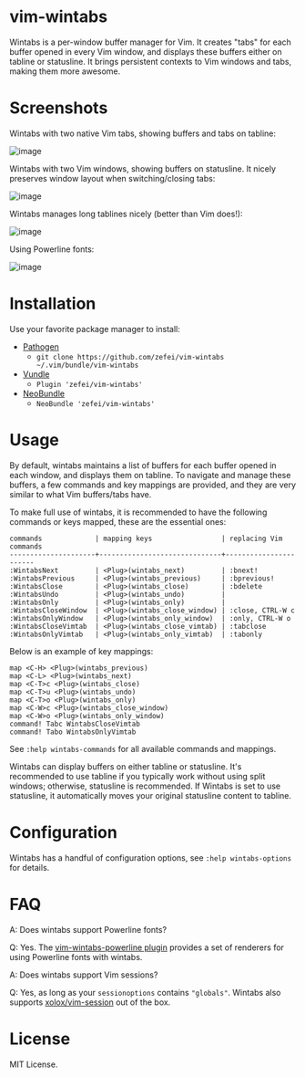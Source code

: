 # vim-wintabs

Wintabs is a per-window buffer manager for Vim. It creates "tabs" for each 
buffer opened in every Vim window, and displays these buffers either on tabline 
or statusline. It brings persistent contexts to Vim windows and tabs, making 
them more awesome.

# Screenshots

Wintabs with two native Vim tabs, showing buffers and tabs on tabline:

![image](https://raw.githubusercontent.com/zefei/vim-wintabs/master/screenshots/screenshot1.gif)

Wintabs with two Vim windows, showing buffers on statusline. It nicely preserves 
window layout when switching/closing tabs:

![image](https://raw.githubusercontent.com/zefei/vim-wintabs/master/screenshots/screenshot2.gif)

Wintabs manages long tablines nicely (better than Vim does!):

![image](https://raw.githubusercontent.com/zefei/vim-wintabs/master/screenshots/screenshot3.png)

Using Powerline fonts:

![image](https://raw.githubusercontent.com/zefei/vim-wintabs-powerline/master/screenshots/screenshot1.png)

# Installation

Use your favorite package manager to install:

* [Pathogen](https://github.com/tpope/vim-pathogen)
  * `git clone https://github.com/zefei/vim-wintabs ~/.vim/bundle/vim-wintabs`
* [Vundle](https://github.com/gmarik/Vundle.vim)
  * `Plugin 'zefei/vim-wintabs'`
* [NeoBundle](https://github.com/Shougo/neobundle.vim)
  * `NeoBundle 'zefei/vim-wintabs'`

# Usage

By default, wintabs maintains a list of buffers for each buffer opened in each 
window, and displays them on tabline. To navigate and manage these buffers, a 
few commands and key mappings are provided, and they are very similar to what 
Vim buffers/tabs have.

To make full use of wintabs, it is recommended to have the following commands or 
keys mapped, these are the essential ones:

    commands             | mapping keys                 | replacing Vim commands
    ---------------------+------------------------------+-----------------------
    :WintabsNext         | <Plug>(wintabs_next)         | :bnext!
    :WintabsPrevious     | <Plug>(wintabs_previous)     | :bprevious!
    :WintabsClose        | <Plug>(wintabs_close)        | :bdelete
    :WintabsUndo         | <Plug>(wintabs_undo)         |
    :WintabsOnly         | <Plug>(wintabs_only)         |
    :WintabsCloseWindow  | <Plug>(wintabs_close_window) | :close, CTRL-W c
    :WintabsOnlyWindow   | <Plug>(wintabs_only_window)  | :only, CTRL-W o
    :WintabsCloseVimtab  | <Plug>(wintabs_close_vimtab) | :tabclose
    :WintabsOnlyVimtab   | <Plug>(wintabs_only_vimtab)  | :tabonly

Below is an example of key mappings:

    map <C-H> <Plug>(wintabs_previous)
    map <C-L> <Plug>(wintabs_next)
    map <C-T>c <Plug>(wintabs_close)
    map <C-T>u <Plug>(wintabs_undo)
    map <C-T>o <Plug>(wintabs_only)
    map <C-W>c <Plug>(wintabs_close_window)
    map <C-W>o <Plug>(wintabs_only_window)
    command! Tabc WintabsCloseVimtab
    command! Tabo WintabsOnlyVimtab

See `:help wintabs-commands` for all available commands and mappings.

Wintabs can display buffers on either tabline or statusline. It's recommended to 
use tabline if you typically work without using split windows; otherwise, 
statusline is recommended. If Wintabs is set to use statusline, it automatically 
moves your original statusline content to tabline.

# Configuration

Wintabs has a handful of configuration options, see `:help wintabs-options` for 
details.

# FAQ

A: Does wintabs support Powerline fonts?

Q: Yes. The [vim-wintabs-powerline 
plugin](https://github.com/zefei/vim-wintabs-powerline) provides a set of 
renderers for using Powerline fonts with wintabs.

A: Does wintabs support Vim sessions?

Q: Yes, as long as your `sessionoptions` contains `"globals"`. Wintabs also 
supports [xolox/vim-session](https://github.com/xolox/vim-session) out of the 
box.

# License

MIT License.
